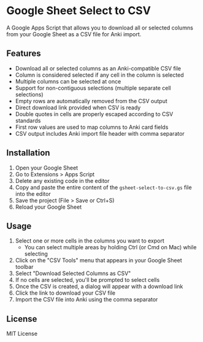 # Google Sheet Select to CSV

A Google Apps Script that allows you to download all or selected columns from your Google Sheet as a CSV file for Anki import.

## Features

- Download all or selected columns as an Anki-compatible CSV file
- Column is considered selected if any cell in the column is selected
- Multiple columns can be selected at once
- Support for non-contiguous selections (multiple separate cell selections)
- Empty rows are automatically removed from the CSV output
- Direct download link provided when CSV is ready
- Double quotes in cells are properly escaped according to CSV standards
- First row values are used to map columns to Anki card fields
- CSV output includes Anki import file header with comma separator

## Installation

1. Open your Google Sheet
2. Go to Extensions > Apps Script
3. Delete any existing code in the editor
4. Copy and paste the entire content of the `gsheet-select-to-csv.gs` file into the editor
5. Save the project (File > Save or Ctrl+S)
6. Reload your Google Sheet

## Usage

1. Select one or more cells in the columns you want to export
   - You can select multiple areas by holding Ctrl (or Cmd on Mac) while selecting
2. Click on the "CSV Tools" menu that appears in your Google Sheet toolbar
3. Select "Download Selected Columns as CSV"
4. If no cells are selected, you'll be prompted to select cells
5. Once the CSV is created, a dialog will appear with a download link
6. Click the link to download your CSV file
7. Import the CSV file into Anki using the comma separator

## License

MIT License 